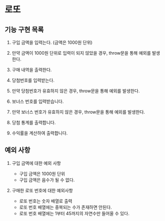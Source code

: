 # 로또

## 기능 구현 목록

1. 구입 금액을 입력는다. (금액은 1000원 단위)

2. 만약 금액이 1000원 단위로 입력이 되지 않았을 경우, throw문을 통해 예외를 발생한다.

3. 구매 내역을 출력한다.

4. 당첨번호를 입력받는다.

5. 만약 당첨번호가 유효하지 않은 경우, throw문을 통해 예외를 발생한다.

6. 보너스 번호를 입력받습니다.

7. 만약 보너스 번호가 유효하지 않은 경우, throw문을 통해 예외를 발생한다.

8. 당첨 통계를 출력합니다.

9. 수익률을 계산하여 출력합니다.

## 예외 사항

1. 구입 금액에 대한 예외 사항
    - 구입 금액은 1000원 단위
    - 구입 금액은 음수가 될 수 없다.

2. 구매한 로또 번호에 대한 예외사항
    - 로또 번호는 숫자 배열로 출력
    - 로또 번호 배열에는 중복되는 수가 존재하면 안된다.
    - 로또 번호 배열에는 1부터 45까지의 자연수만 들어올 수 있다.